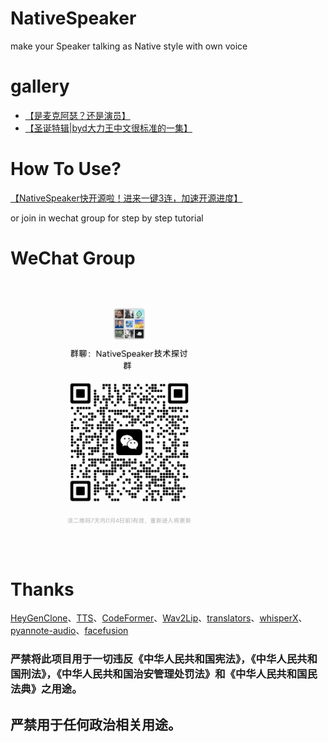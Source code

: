 # NativeSpeaker
make your Speaker talking as Native style with own voice

# gallery
- [【是麦克阿瑟？还是演员】](https://www.bilibili.com/video/BV1P64y1p7e9/?share_source=copy_web)
- [【圣诞特辑|byd大力王中文很标准的一集】](https://www.bilibili.com/video/BV1sN4y147za/?share_source=copy_web&vd_source=453c36b4abef37acd389d4c01b149023)
# How To Use?
[【NativeSpeaker快开源啦！进来一键3连，加速开源进度】](https://www.bilibili.com/video/BV1zc411S7vT/?share_source=copy_web&vd_source=453c36b4abef37acd389d4c01b149023)

or join in wechat group for step by step tutorial

# WeChat Group
<div>
  <figure>
  <img alt='交流群' src="./img/chat.jpg?raw=true" width="300px"/>
  <figure>
</div>

# Thanks
[HeyGenClone](https://github.com/BrasD99/HeyGenClone)、[TTS](https://github.com/coqui-ai/TTS)、[CodeFormer](https://github.com/sczhou/CodeFormer)、[Wav2Lip](https://github.com/Rudrabha/Wav2Lip)、[translators](https://github.com/UlionTse/translators)、[whisperX](https://github.com/m-bain/whisperX)、[pyannote-audio](https://github.com/pyannote/pyannote-audio)、[facefusion](https://github.com/facefusion/facefusion)


### 严禁将此项目用于一切违反《中华人民共和国宪法》，《中华人民共和国刑法》，《中华人民共和国治安管理处罚法》和《中华人民共和国民法典》之用途。
## 严禁用于任何政治相关用途。
